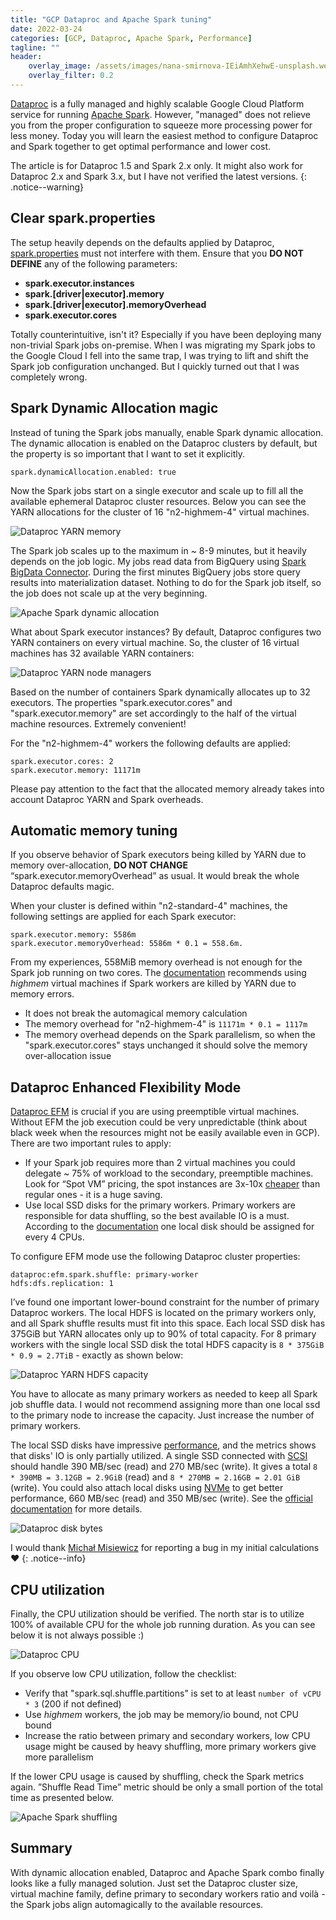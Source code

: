 ```yaml
---
title: "GCP Dataproc and Apache Spark tuning"
date: 2022-03-24
categories: [GCP, Dataproc, Apache Spark, Performance]
tagline: ""
header:
    overlay_image: /assets/images/nana-smirnova-IEiAmhXehwE-unsplash.webp
    overlay_filter: 0.2
---
```


[Dataproc](https://cloud.google.com/dataproc) is a fully managed and highly scalable Google Cloud Platform service for running [Apache Spark](https://spark.apache.org).
However, "managed" does not relieve you from the proper configuration to squeeze more processing power for less money.
Today you will learn the easiest method to configure Dataproc and Spark together to get optimal performance and lower cost.

The article is for Dataproc 1.5 and Spark 2.x only. It might also work for Dataproc 2.x and Spark 3.x, but I have not verified the latest versions.
{: .notice--warning}

## Clear spark.properties

The setup heavily depends on the defaults applied by Dataproc, [spark.properties](https://spark.apache.org/docs/latest/configuration.html#spark-properties) must not interfere with them. 
Ensure that you **DO NOT DEFINE** any of the following parameters:

* **spark.executor.instances**
* **spark.[driver\|executor].memory**
* **spark.[driver\|executor].memoryOverhead**
* **spark.executor.cores**

Totally counterintuitive, isn't it? Especially if you have been deploying many non-trivial Spark jobs on-premise.
When I was migrating my Spark jobs to the Google Cloud I fell into the same trap, I was trying to lift and shift the Spark job configuration unchanged.
But I quickly turned out that I was completely wrong. 

## Spark Dynamic Allocation magic

Instead of tuning the Spark jobs manually, enable Spark dynamic allocation.
The dynamic allocation is enabled on the Dataproc clusters by default, but the property is so important that I want to set it explicitly.

```
spark.dynamicAllocation.enabled: true
```

Now the Spark jobs start on a single executor and scale up to fill all the available ephemeral Dataproc cluster resources. 
Below you can see the YARN allocations for the cluster of 16 "n2-highmem-4" virtual machines.

![Dataproc YARN memory](/assets/images/dataproc_yarn_memory.webp)

The Spark job scales up to the maximum in ~ 8-9 minutes, but it heavily depends on the job logic.
My jobs read data from BigQuery using [Spark BigData Connector](https://github.com/GoogleCloudDataproc/spark-bigquery-connector).
During the first minutes BigQuery jobs store query results into materialization dataset.
Nothing to do for the Spark job itself, so the job does not scale up at the very beginning.


![Apache Spark dynamic allocation](/assets/images/dataproc_spark_dynamic_allocation.webp)

What about Spark executor instances? By default, Dataproc configures two YARN containers on every virtual machine. 
So, the cluster of 16 virtual machines has 32 available YARN containers:

![Dataproc YARN node managers](/assets/images/dataproc_yarn_node_managers.webp)

Based on the number of containers Spark dynamically allocates up to 32 executors. 
The properties "spark.executor.cores" and "spark.executor.memory" are set accordingly to the half of the virtual machine resources. 
Extremely convenient!

For the "n2-highmem-4" workers the following defaults are applied:

```
spark.executor.cores: 2
spark.executor.memory: 11171m
```

Please pay attention to the fact that the allocated memory already takes into account Dataproc YARN and Spark overheads.

## Automatic memory tuning

If you observe behavior of Spark executors being killed by YARN due to memory over-allocation, **DO NOT CHANGE** “spark.executor.memoryOverhead” as usual. 
It would break the whole Dataproc defaults magic.

When your cluster is defined within "n2-standard-4" machines, the following settings are applied for each Spark executor:

```
spark.executor.memory: 5586m
spark.executor.memoryOverhead: 5586m * 0.1 = 558.6m.
```

From my experiences, 558MiB memory overhead is not enough for the Spark job running on two cores.
The [documentation](https://cloud.google.com/dataproc/docs/support/spark-job-tuning#out_of_memory) recommends using *highmem* virtual machines if Spark workers are killed by YARN due to memory errors.

* It does not break the automagical memory calculation
* The memory overhead for "n2-highmem-4" is `11171m * 0.1 = 1117m`
* The memory overhead depends on the Spark parallelism, so when the "spark.executor.cores" stays unchanged it should solve the memory over-allocation issue

## Dataproc Enhanced Flexibility Mode

[Dataproc EFM](https://cloud.google.com/dataproc/docs/concepts/configuring-clusters/flex) is crucial if you are using preemptible virtual machines. 
Without EFM the job execution could be very unpredictable (think about black week when the resources might not be easily available even in GCP). 
There are two important rules to apply:

* If your Spark job requires more than 2 virtual machines you could delegate ~ 75% of workload to the secondary, preemptible machines. 
  Look for “Spot VM” pricing, the spot instances are 3x-10x [cheaper](https://cloud.google.com/compute/docs/instances/spot#pricing) than regular ones - it is a huge saving.
* Use local SSD disks for the primary workers. 
  Primary workers are responsible for data shuffling, so the best available IO is a must.
  According to the [documentation](https://cloud.google.com/dataproc/docs/concepts/configuring-clusters/flex#configuring_local_ssds_for_primary_worker_shuffle) one local disk should be assigned for every 4 CPUs.

To configure EFM mode use the following Dataproc cluster properties:

```
dataproc:efm.spark.shuffle: primary-worker
hdfs:dfs.replication: 1
```

I’ve found one important lower-bound constraint for the number of primary Dataproc workers. 
The local HDFS is located on the primary workers only, and all Spark shuffle results must fit into this space. 
Each local SSD disk has 375GiB but YARN allocates only up to 90% of total capacity. 
For 8 primary workers with the single local SSD disk the total HDFS capacity is `8 * 375GiB * 0.9 = 2.7TiB` - exactly as shown below:

![Dataproc YARN HDFS capacity](/assets/images/dataproc_yarn_hdfs_capacity.webp)

You have to allocate as many primary workers as needed to keep all Spark job shuffle data.
I would not recommend assigning more than one local ssd to the primary node to increase the capacity. 
Just increase the number of primary workers.

The local SSD disks have impressive [performance](https://cloud.google.com/compute/docs/disks/local-ssd#performance), and the metrics shows that disks' IO is only partially utilized.
A single SSD connected with [SCSI](http://wikipedia.org/wiki/SCSI) should handle 390 MB/sec (read) and 270 MB/sec (write).
It gives a total `8 * 390MB = 3.12GB = 2.9GiB` (read) and `8 * 270MB = 2.16GB = 2.01 GiB` (write).
You could also attach local disks using [NVMe](http://wikipedia.org/wiki/NVM_Express) to get better performance, 660 MB/sec (read) and 350 MB/sec (write).
See the [official documentation](https://cloud.google.com/dataproc/docs/concepts/compute/dataproc-local-ssds) for more details.

![Dataproc disk bytes](/assets/images/dataproc_disk_bytes.webp)

I would thank [Michał Misiewicz](https://github.com/michalmisiewicz) for reporting a bug in my initial calculations ❤️
{: .notice--info}

## CPU utilization

Finally, the CPU utilization should be verified. 
The north star is to utilize 100% of available CPU for the whole job running duration. As you can see below it is not always possible :)

![Dataproc CPU](/assets/images/dataproc_cpu.webp)

If you observe low CPU utilization, follow the checklist:

* Verify that "spark.sql.shuffle.partitions" is set to at least `number of vCPU * 3` (200 if not defined)
* Use *highmem* workers, the job may be memory/io bound, not CPU bound
* Increase the ratio between primary and secondary workers, low CPU usage might be caused by heavy shuffling, more primary workers give more parallelism

If the lower CPU usage is caused by shuffling, check the Spark metrics again.
”Shuffle Read Time” metric should be only a small portion of the total time as presented below.

![Apache Spark shuffling](/assets/images/dataproc_spark_shuffling.webp)

## Summary

With dynamic allocation enabled, Dataproc and Apache Spark combo finally looks like a fully managed solution. 
Just set the Dataproc cluster size, virtual machine family, define primary to secondary workers ratio and voilà - the Spark jobs align automagically to the available resources.
